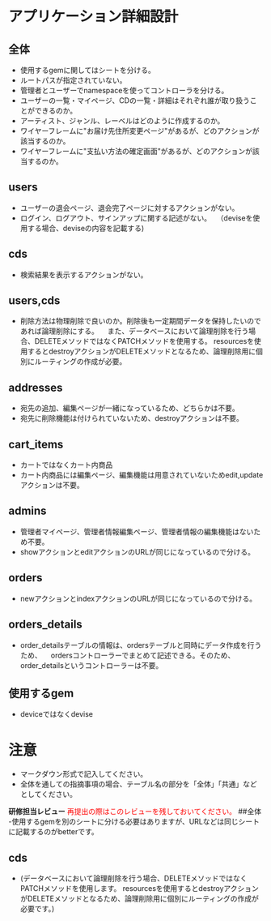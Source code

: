 # アプリケーション詳細設計
## 全体
- 使用するgemに関してはシートを分ける。
- ルートパスが指定されていない。
- 管理者とユーザーでnamespaceを使ってコントローラを分ける。
- ユーザーの一覧・マイページ、CDの一覧・詳細はそれぞれ誰が取り扱うことができるのか。
- アーティスト、ジャンル、レーベルはどのように作成するのか。
- ワイヤーフレームに"お届け先住所変更ページ"があるが、どのアクションが該当するのか。
- ワイヤーフレームに"支払い方法の確定画面"があるが、どのアクションが該当するのか。

## users
- ユーザーの退会ページ、退会完了ページに対するアクションがない。
- ログイン、ログアウト、サインアップに関する記述がない。
　（deviseを使用する場合、deviseの内容を記載する)

## cds
- 検索結果を表示するアクションがない。

## users,cds
- 削除方法は物理削除で良いのか。削除後も一定期間データを保持したいのであれば論理削除にする。
　また、データベースにおいて論理削除を行う場合、DELETEメソッドではなくPATCHメソッドを使用する。
  resourcesを使用するとdestroyアクションがDELETEメソッドとなるため、論理削除用に個別にルーティングの作成が必要。

## addresses
- 宛先の追加、編集ページが一緒になっているため、どちらかは不要。
- 宛先に削除機能は付けられていないため、destroyアクションは不要。

## cart_items
- カートではなくカート内商品
- カート内商品には編集ページ、編集機能は用意されていないためedit,updateアクションは不要。

## admins
- 管理者マイページ、管理者情報編集ページ、管理者情報の編集機能はないため不要。
- showアクションとeditアクションのURLが同じになっているので分ける。

## orders
- newアクションとindexアクションのURLが同じになっているので分ける。

## orders_details
- order_detailsテーブルの情報は、ordersテーブルと同時にデータ作成を行うため、
　ordersコントローラーでまとめて記述できる。そのため、order_detailsというコントローラーは不要。

## 使用するgem
- deviceではなくdevise

# 注意
* マークダウン形式で記入してください。
* 全体を通しての指摘事項の場合、テーブル名の部分を「全体」「共通」などとしてください。



**研修担当レビュー**
<font color="Red">再提出の際はこのレビューを残しておいてください。</font>
##全体
-使用するgemを別のシートに分ける必要はありますが、URLなどは同じシートに記載するのがbetterです。

## cds
- (データベースにおいて論理削除を行う場合、DELETEメソッドではなくPATCHメソッドを使用します。 resourcesを使用するとdestroyアクションがDELETEメソッドとなるため、論理削除用に個別にルーティングの作成が必要です。)
